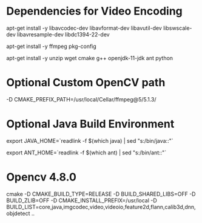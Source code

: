 # Dependencies for Video Encoding
apt-get install -y libavcodec-dev libavformat-dev libavutil-dev libswscale-dev libavresample-dev libdc1394-22-dev

apt-get install -y ffmpeg pkg-config 

apt-get install -y unzip wget cmake g++ openjdk-11-jdk ant python


# Optional Custom OpenCV path
-D CMAKE_PREFIX_PATH=/usr/local/Cellar/ffmpeg@5/5.1.3/

# Optional Java Build Environment

export JAVA_HOME=\`readlink -f $(which java) | sed "s:/bin/java::"\`

export ANT_HOME=\`readlink -f $(which ant) | sed "s:/bin/ant::"\`


# Opencv 4.8.0
cmake -D CMAKE_BUILD_TYPE=RELEASE -D BUILD_SHARED_LIBS=OFF -D BUILD_ZLIB=OFF -D CMAKE_INSTALL_PREFIX=/usr/local -D BUILD_LIST=core,java,imgcodec,video,videoio,feature2d,flann,calib3d,dnn,objdetect ..
